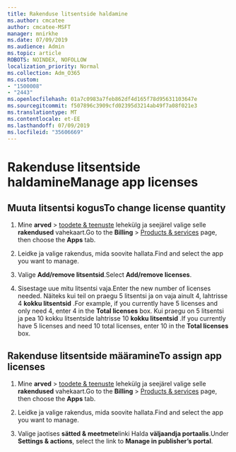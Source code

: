 ```yaml
---
title: Rakenduse litsentside haldamine
ms.author: cmcatee
author: cmcatee-MSFT
manager: mnirkhe
ms.date: 07/09/2019
ms.audience: Admin
ms.topic: article
ROBOTS: NOINDEX, NOFOLLOW
localization_priority: Normal
ms.collection: Adm_O365
ms.custom:
- "1500008"
- "2443"
ms.openlocfilehash: 01a7c0983a7feb862df4d165f78d95631103647e
ms.sourcegitcommit: f507896c3909cfd02395d3214ab49f7a08f021e3
ms.translationtype: MT
ms.contentlocale: et-EE
ms.lasthandoff: 07/09/2019
ms.locfileid: "35606669"
---
```

# <a name="manage-app-licenses"></a><span data-ttu-id="1906f-102">Rakenduse litsentside haldamine</span><span class="sxs-lookup"><span data-stu-id="1906f-102">Manage app licenses</span></span>

## <a name="to-change-license-quantity"></a><span data-ttu-id="1906f-103">Muuta litsentsi kogus</span><span class="sxs-lookup"><span data-stu-id="1906f-103">To change license quantity</span></span>

1. <span data-ttu-id="1906f-104">Mine **arved** > [toodete & teenuste](https://go.microsoft.com/fwlink/p/?linkid=842054) lehekülg ja seejärel valige selle **rakendused** vahekaart.</span><span class="sxs-lookup"><span data-stu-id="1906f-104">Go to the **Billing** > [Products & services](https://go.microsoft.com/fwlink/p/?linkid=842054) page, then choose the **Apps** tab.</span></span>

2. <span data-ttu-id="1906f-105">Leidke ja valige rakendus, mida soovite hallata.</span><span class="sxs-lookup"><span data-stu-id="1906f-105">Find and select the app you want to manage.</span></span>  

3. <span data-ttu-id="1906f-106">Valige **Add/remove litsentsid**.</span><span class="sxs-lookup"><span data-stu-id="1906f-106">Select **Add/remove licenses**.</span></span>

4. <span data-ttu-id="1906f-107">Sisestage uue mitu litsentsi vaja.</span><span class="sxs-lookup"><span data-stu-id="1906f-107">Enter the new number of licenses needed.</span></span> <span data-ttu-id="1906f-108">Näiteks kui teil on praegu 5 litsentsi ja on vaja ainult 4, lahtrisse 4 **kokku litsentsid** .</span><span class="sxs-lookup"><span data-stu-id="1906f-108">For example, if you currently have 5 licenses and only need 4, enter 4 in the **Total licenses** box.</span></span> <span data-ttu-id="1906f-109">Kui praegu on 5 litsentsi ja pea 10 kokku litsentside lahtrisse 10 **kokku litsentsid** .</span><span class="sxs-lookup"><span data-stu-id="1906f-109">If you currently have 5 licenses and need 10 total licenses, enter 10 in the **Total licenses** box.</span></span>

## <a name="to-assign-app-licenses"></a><span data-ttu-id="1906f-110">Rakenduse litsentside määramine</span><span class="sxs-lookup"><span data-stu-id="1906f-110">To assign app licenses</span></span>

1. <span data-ttu-id="1906f-111">Mine **arved** > [toodete & teenuste](https://go.microsoft.com/fwlink/p/?linkid=842054) lehekülg ja seejärel valige selle **rakendused** vahekaart.</span><span class="sxs-lookup"><span data-stu-id="1906f-111">Go to the **Billing** > [Products & services](https://go.microsoft.com/fwlink/p/?linkid=842054) page, then choose the **Apps** tab.</span></span>

2. <span data-ttu-id="1906f-112">Leidke ja valige rakendus, mida soovite hallata.</span><span class="sxs-lookup"><span data-stu-id="1906f-112">Find and select the app you want to manage.</span></span>  

3. <span data-ttu-id="1906f-113">Valige jaotises **sätted & meetmete**linki Halda **väljaandja portaalis**.</span><span class="sxs-lookup"><span data-stu-id="1906f-113">Under **Settings & actions**, select the link to **Manage in publisher’s portal**.</span></span>